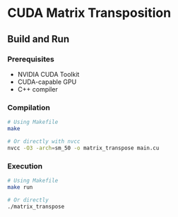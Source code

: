 # CUDA Matrix Transposition

## Build and Run

### Prerequisites

- NVIDIA CUDA Toolkit
- CUDA-capable GPU
- C++ compiler

### Compilation

```bash
# Using Makefile
make

# Or directly with nvcc
nvcc -O3 -arch=sm_50 -o matrix_transpose main.cu
```

### Execution

```bash
# Using Makefile
make run

# Or directly
./matrix_transpose
```
